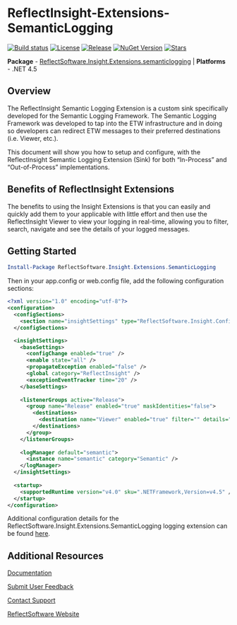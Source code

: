 # ReflectInsight-Extensions-SemanticLogging

[![Build status](https://ci.appveyor.com/api/projects/status/github/reflectsoftware/reflectinsight-extensions-semanticlogging?svg=true)](https://ci.appveyor.com/project/reflectsoftware/reflectinsight-extensions-semanticlogging)
[![License](https://img.shields.io/:license-MS--PL-blue.svg)](https://github.com/reflectsoftware/reflectinsight-extensions-semanticloging/license.md)
[![Release](https://img.shields.io/github/release/reflectsoftware/reflectinsight-extensions-semanticlogging.svg)](https://github.com/reflectsoftware/reflectinsight-extensions-semanticlogging/releases/latest)
[![NuGet Version](http://img.shields.io/nuget/v/reflectsoftware.insight.extensions.semanticlogging.svg?style=flat)](http://www.nuget.org/packages/ReflectSoftware.Insight.Extensions.semanticlogging/)
[![Stars](https://img.shields.io/github/stars/reflectsoftware/reflectinsight-extensions-semanticlogging.svg)](https://github.com/reflectsoftware/reflectinsight-extensions-semanticlogging/stargazers)

**Package** - [ReflectSoftware.Insight.Extensions.semanticlogging](http://www.nuget.org/packages/ReflectSoftware.Insight.Extensions.semanticlogging/) | **Platforms** - .NET 4.5

## Overview ##

The ReflectInsight Semantic Logging Extension is a custom sink specifically developed for the Semantic Logging Framework. The Semantic Logging Framework was developed to tap into the ETW infrastructure and in doing so developers can redirect ETW messages to their preferred destinations (i.e. Viewer, etc.).

This document will show you how to setup and configure, with the ReflectInsight Semantic Logging Extension (Sink) for both “In-Process” and “Out-of-Process” implementations.

## Benefits of ReflectInsight Extensions ##

The benefits to using the Insight Extensions is that you can easily and quickly add them to your applicable with little effort and then use the ReflectInsight Viewer to view your logging in real-time, allowing you to filter, search, navigate and see the details of your logged messages.

## Getting Started

```powershell
Install-Package ReflectSoftware.Insight.Extensions.SemanticLogging
```

Then in your app.config or web.config file, add the following configuration sections:

```xml
<?xml version="1.0" encoding="utf-8"?>
<configuration>
  <configSections>
    <section name="insightSettings" type="ReflectSoftware.Insight.ConfigurationHandler,ReflectSoftware.Insight" />
  </configSections>

  <insightSettings>
    <baseSettings>
      <configChange enabled="true" />
      <enable state="all" />
      <propagateException enabled="false" />
      <global category="ReflectInsight" />
      <exceptionEventTracker time="20" />
    </baseSettings>
    
    <listenerGroups active="Release">
      <group name="Release" enabled="true" maskIdentities="false">
        <destinations>
          <destination name="Viewer" enabled="true" filter="" details="Viewer" />
        </destinations>
      </group>
    </listenerGroups>
    
    <logManager default="semantic">
      <instance name="semantic" category="Semantic" />
    </logManager>
  </insightSettings>
  
  <startup> 
    <supportedRuntime version="v4.0" sku=".NETFramework,Version=v4.5" />
  </startup>
</configuration>
```

Additional configuration details for the ReflectSoftware.Insight.Extensions.SemanticLogging logging extension can be found [here](https://reflectsoftware.atlassian.net/wiki/pages/viewpage.action?pageId=5570590).

## Additional Resources

[Documentation](https://reflectsoftware.atlassian.net/wiki/display/RI5/ReflectInsight+5+documentation)

[Submit User Feedback](http://reflectsoftware.uservoice.com/forums/158277-reflectinsight-feedback)

[Contact Support](support@reflectsoftware.com)

[ReflectSoftware Website](http://reflectsoftware.com)
